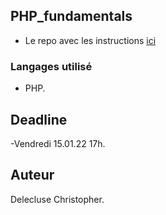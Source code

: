 ## PHP_fundamentals

- Le repo avec les instructions [ici](https://github.com/becodeorg/CRL-Keller-4/blob/main/03.The-Mountain/09.PHP/1.PHP-Fundamentals/readme.md)

### Langages utilisé

- PHP.

## Deadline

-Vendredi 15.01.22 17h.

## Auteur

Delecluse Christopher.

